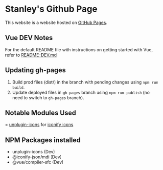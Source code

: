 # Stanley's Github Page

This website is a website hosted on [GitHub Pages](https://pages.github.com/).

## Vue DEV Notes

For the default README file with instructions on getting started with Vue, refer to [README-DEV.md](./README-DEV.md)

## Updating gh-pages

1. Build prod files (dist/) in the branch with pending changes using `npm run build`.
2. Update deployed files in `gh-pages` branch using `npm run publish` (no need to switch to `gh-pages` branch).

## Notable Modules Used

= [unplugin-icons](https://github.com/unplugin/unplugin-icons) for [iconify icons](https://iconify.design/)

## NPM Packages installed

- unplugin-icons (Dev)
- @iconify-json/mdi (Dev)
- @vue/compiler-sfc (Dev)
